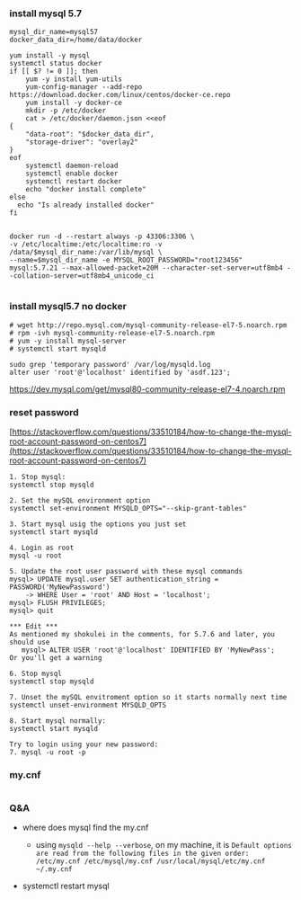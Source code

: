 

### install mysql 5.7

```
mysql_dir_name=mysql57
docker_data_dir=/home/data/docker

yum install -y mysql
systemctl status docker
if [[ $? != 0 ]]; then
    yum -y install yum-utils
    yum-config-manager --add-repo https://download.docker.com/linux/centos/docker-ce.repo
    yum install -y docker-ce
    mkdir -p /etc/docker
    cat > /etc/docker/daemon.json <<eof
{ 
    "data-root": "$docker_data_dir",
    "storage-driver": "overlay2"
}
eof
    systemctl daemon-reload
    systemctl enable docker
    systemctl restart docker
    echo "docker install complete"
else
  echo "Is already installed docker"
fi


docker run -d --restart always -p 43306:3306 \
-v /etc/localtime:/etc/localtime:ro -v /data/$mysql_dir_name:/var/lib/mysql \
--name=$mysql_dir_name -e MYSQL_ROOT_PASSWORD="root123456"  mysql:5.7.21 --max-allowed-packet=20M --character-set-server=utf8mb4 --collation-server=utf8mb4_unicode_ci


```

### install mysql5.7 no docker
```
# wget http://repo.mysql.com/mysql-community-release-el7-5.noarch.rpm 
# rpm -ivh mysql-community-release-el7-5.noarch.rpm
# yum -y install mysql-server
# systemctl start mysqld

sudo grep 'temporary password' /var/log/mysqld.log
alter user 'root'@'localhost' identified by 'asdf.123';

```

https://dev.mysql.com/get/mysql80-community-release-el7-4.noarch.rpm

### reset password
[https://stackoverflow.com/questions/33510184/how-to-change-the-mysql-root-account-password-on-centos7](https://stackoverflow.com/questions/33510184/how-to-change-the-mysql-root-account-password-on-centos7)
```
1. Stop mysql:
systemctl stop mysqld

2. Set the mySQL environment option 
systemctl set-environment MYSQLD_OPTS="--skip-grant-tables"

3. Start mysql usig the options you just set
systemctl start mysqld

4. Login as root
mysql -u root

5. Update the root user password with these mysql commands
mysql> UPDATE mysql.user SET authentication_string = PASSWORD('MyNewPassword')
    -> WHERE User = 'root' AND Host = 'localhost';
mysql> FLUSH PRIVILEGES;
mysql> quit

*** Edit ***
As mentioned my shokulei in the comments, for 5.7.6 and later, you should use 
   mysql> ALTER USER 'root'@'localhost' IDENTIFIED BY 'MyNewPass';
Or you'll get a warning

6. Stop mysql
systemctl stop mysqld

7. Unset the mySQL envitroment option so it starts normally next time
systemctl unset-environment MYSQLD_OPTS

8. Start mysql normally:
systemctl start mysqld

Try to login using your new password:
7. mysql -u root -p
```

### my.cnf
```

```


### Q&A
 * where does mysql find the my.cnf
    * using `mysqld --help --verbose`, on my machine, it is `Default options are read from the following files in the given order: /etc/my.cnf /etc/mysql/my.cnf /usr/local/mysql/etc/my.cnf ~/.my.cnf `

 * systemctl restart mysql